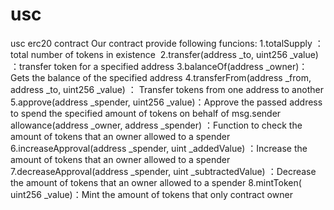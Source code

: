 # usc
usc erc20 contract
Our contract provide following funcions:
1.totalSupply ：total number of tokens in existence 
2.transfer(address _to, uint256 _value)  ：transfer token for a specified address
3.balanceOf(address _owner)：Gets the balance of the specified address
4.transferFrom(address _from, address _to, uint256 _value) ： Transfer tokens from one address to another
5.approve(address _spender, uint256 _value)：Approve the passed address to spend the specified amount of tokens on behalf of msg.sender allowance(address _owner, address _spender) ：Function to check the amount of tokens that an owner allowed to a spender
6.increaseApproval(address _spender, uint _addedValue) ：Increase the amount of tokens that an owner allowed to a spender
7.decreaseApproval(address _spender, uint _subtractedValue) ：Decrease the amount of tokens that an owner allowed to a spender
8.mintToken( uint256 _value)：Mint the amount of tokens that only contract owner 
